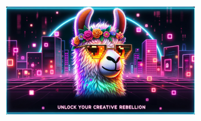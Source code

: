 [![image](images/rage-against-the-pixel-cover.png "Pateon")](https://www.patreon.com/RageAgainstThePixel)